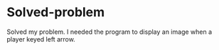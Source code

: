 # Solved-problem
Solved my problem. I needed the program to display an image when a player keyed left arrow.
